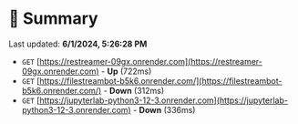 # 📖 Summary
Last updated: **6/1/2024, 5:26:28 PM**

- `GET` [https://restreamer-09gx.onrender.com](https://restreamer-09gx.onrender.com) - **Up** (722ms)
- `GET` [https://filestreambot-b5k6.onrender.com/](https://filestreambot-b5k6.onrender.com/) - **Down** (312ms)
- `GET` [https://jupyterlab-python3-12-3.onrender.com](https://jupyterlab-python3-12-3.onrender.com) - **Down** (336ms)
